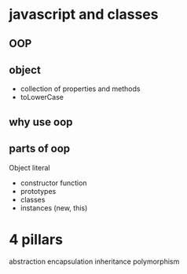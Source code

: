 # javascript and classes


## OOP

## object
- collection of properties and methods
- toLowerCase

## why use oop

## parts of oop
Object literal

- constructor function
- prototypes 
- classes
- instances (new, this)


# 4 pillars
abstraction
encapsulation
inheritance
polymorphism
